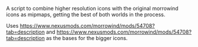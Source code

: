 A script to combine higher resolution icons with the original morrowind icons as mipmaps, getting the best of both worlds in the process.


Uses https://www.nexusmods.com/morrowind/mods/54708?tab=description and https://www.nexusmods.com/morrowind/mods/54708?tab=description as the bases for the bigger icons.

